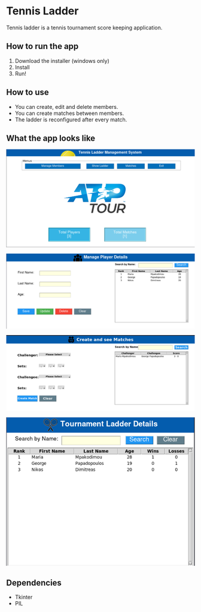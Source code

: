 # Tennis Ladder
Tennis ladder is a tennis tournament score keeping application. 

## How to run the app
1. Download the installer (windows only)
2. Install
3. Run!

## How to use
- You can create, edit and delete members.
- You can create matches between members.
- The ladder is reconfigured after every match.

## What the app looks like

![alt_text](https://github.com/sklvmm/TennisLadder_uniProject/blob/main/images/showcase/mainWindow.png)


![alt_text](https://github.com/sklvmm/TennisLadder_uniProject/blob/main/images/showcase/manageMembers.png)


![alt_text](https://github.com/sklvmm/TennisLadder_uniProject/blob/main/images/showcase/Matches.png)


![alt_text](https://github.com/sklvmm/TennisLadder_uniProject/blob/main/images/showcase/Ladder.png)

## Dependencies
- Tkinter
- PIL
